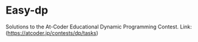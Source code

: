 # Easy-dp
Solutions to the At-Coder Educational Dynamic Programming Contest.
Link: (https://atcoder.jp/contests/dp/tasks)
